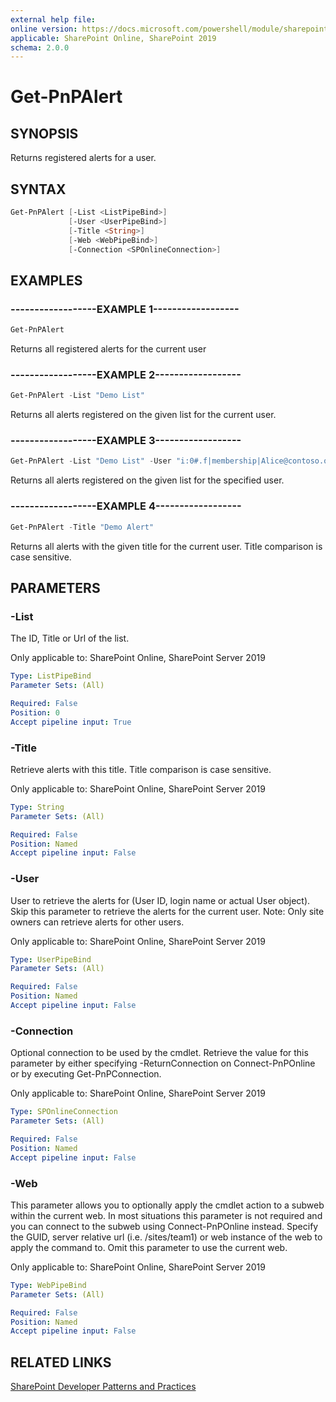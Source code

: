 ```yaml
---
external help file:
online version: https://docs.microsoft.com/powershell/module/sharepoint-pnp/get-pnpalert
applicable: SharePoint Online, SharePoint 2019
schema: 2.0.0
---
```


# Get-PnPAlert

## SYNOPSIS
Returns registered alerts for a user.

## SYNTAX

```powershell
Get-PnPAlert [-List <ListPipeBind>]
             [-User <UserPipeBind>]
             [-Title <String>]
             [-Web <WebPipeBind>]
             [-Connection <SPOnlineConnection>]
```

## EXAMPLES

### ------------------EXAMPLE 1------------------
```powershell
Get-PnPAlert
```

Returns all registered alerts for the current user

### ------------------EXAMPLE 2------------------
```powershell
Get-PnPAlert -List "Demo List"
```

Returns all alerts registered on the given list for the current user.

### ------------------EXAMPLE 3------------------
```powershell
Get-PnPAlert -List "Demo List" -User "i:0#.f|membership|Alice@contoso.onmicrosoft.com"
```

Returns all alerts registered on the given list for the specified user.

### ------------------EXAMPLE 4------------------
```powershell
Get-PnPAlert -Title "Demo Alert"
```

Returns all alerts with the given title for the current user. Title comparison is case sensitive.

## PARAMETERS

### -List
The ID, Title or Url of the list.

Only applicable to: SharePoint Online, SharePoint Server 2019

```yaml
Type: ListPipeBind
Parameter Sets: (All)

Required: False
Position: 0
Accept pipeline input: True
```

### -Title
Retrieve alerts with this title. Title comparison is case sensitive.

Only applicable to: SharePoint Online, SharePoint Server 2019

```yaml
Type: String
Parameter Sets: (All)

Required: False
Position: Named
Accept pipeline input: False
```

### -User
User to retrieve the alerts for (User ID, login name or actual User object). Skip this parameter to retrieve the alerts for the current user. Note: Only site owners can retrieve alerts for other users.

Only applicable to: SharePoint Online, SharePoint Server 2019

```yaml
Type: UserPipeBind
Parameter Sets: (All)

Required: False
Position: Named
Accept pipeline input: False
```

### -Connection
Optional connection to be used by the cmdlet. Retrieve the value for this parameter by either specifying -ReturnConnection on Connect-PnPOnline or by executing Get-PnPConnection.

Only applicable to: SharePoint Online, SharePoint Server 2019

```yaml
Type: SPOnlineConnection
Parameter Sets: (All)

Required: False
Position: Named
Accept pipeline input: False
```

### -Web
This parameter allows you to optionally apply the cmdlet action to a subweb within the current web. In most situations this parameter is not required and you can connect to the subweb using Connect-PnPOnline instead. Specify the GUID, server relative url (i.e. /sites/team1) or web instance of the web to apply the command to. Omit this parameter to use the current web.

Only applicable to: SharePoint Online, SharePoint Server 2019

```yaml
Type: WebPipeBind
Parameter Sets: (All)

Required: False
Position: Named
Accept pipeline input: False
```

## RELATED LINKS

[SharePoint Developer Patterns and Practices](https://aka.ms/sppnp)
